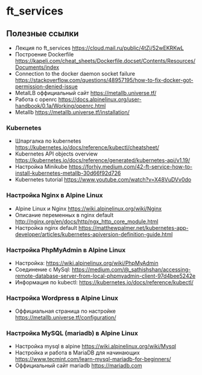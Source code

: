 # ft_services
## Полезные ссылки

+ Лекция по ft_services
<https://cloud.mail.ru/public/4tZj/52wEKRKwL>
+ Построение Dockerfile
<https://kapeli.com/cheat_sheets/Dockerfile.docset/Contents/Resources/Documents/index>
+ Connection to the docker daemon socket failure
<https://stackoverflow.com/questions/48957195/how-to-fix-docker-got-permission-denied-issue>
+ MetalLB оффициальный сайт
<https://metallb.universe.tf/>
+ Работа с openrc
<https://docs.alpinelinux.org/user-handbook/0.1a/Working/openrc.html>
+ Metallb
<https://metallb.universe.tf/installation/>

### Kubernetes
+ Шпаргалка по kubernetes
<https://kubernetes.io/docs/reference/kubectl/cheatsheet/>
+ Kubernetes API objects overview
<https://kubernetes.io/docs/reference/generated/kubernetes-api/v1.19/>
+ Настройка Minikube
<https://forhjy.medium.com/42-ft-service-how-to-install-kubernetes-metallb-30d66f92d726>
+ Kubernetes tutorial
<https://www.youtube.com/watch?v=X48VuDVv0do>

### Настройка Nginx в Alpine Linux
+ Alpine Linux и Nginx
<https://wiki.alpinelinux.org/wiki/Nginx>
+ Описание переменных в nginx default
<http://nginx.org/en/docs/http/ngx_http_core_module.html>
+ Настройка nginx default
<https://matthewpalmer.net/kubernetes-app-developer/articles/kubernetes-apiversion-definition-guide.html>

### Настройка PhpMyAdmin в Alpine Linux
+ Настройка:
<https://wiki.alpinelinux.org/wiki/PhpMyAdmin>
+ Соединение с MySql: 
<https://medium.com/@_sathishshan/accessing-remote-database-server-from-local-phpmyadmin-client-97d4bee5242e>
+ Информация по kubectl:
<https://kubernetes.io/docs/reference/kubectl/>

### Настройка Wordpress в Alpine Linux
+ Оффициальная страница по настройке
<https://metallb.universe.tf/configuration/>

### Настройка MySQL (mariadb) в Alpine Linux
+ Настройка mysql в alpine
<https://wiki.alpinelinux.org/wiki/Mysql>
+ Настройка и работа в MariaDB для начинающих
<https://www.tecmint.com/learn-mysql-mariadb-for-beginners/>
+ Оффициальный сайт mariadb
<https://mariadb.com>
